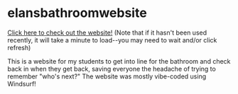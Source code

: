 # elansbathroomwebsite

[Click here to check out the website!](https://elansbathroom.onrender.com/) (Note that if it hasn't been used recently, it will take a minute to load--you may need to wait and/or click refresh)

This is a website for my students to get into line for the bathroom and check back in when they get back, saving everyone the headache of trying to remember "who's next?"
The website was mostly vibe-coded using Windsurf!
